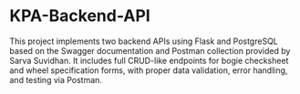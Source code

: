 # KPA-Backend-API
This project implements two backend APIs using Flask and PostgreSQL based on the Swagger documentation and Postman collection provided by Sarva Suvidhan. It includes full CRUD-like endpoints for bogie checksheet and wheel specification forms, with proper data validation, error handling, and testing via Postman.
